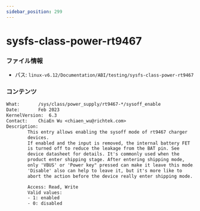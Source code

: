 ```yaml
---
sidebar_position: 299
---
```

# sysfs-class-power-rt9467

### ファイル情報

- パス: `linux-v6.12/Documentation/ABI/testing/sysfs-class-power-rt9467`

### コンテンツ

```txt
What:		/sys/class/power_supply/rt9467-*/sysoff_enable
Date:		Feb 2023
KernelVersion:	6.3
Contact:	ChiaEn Wu <chiaen_wu@richtek.com>
Description:
		This entry allows enabling the sysoff mode of rt9467 charger
		devices.
		If enabled and the input is removed, the internal battery FET
		is turned off to reduce the leakage from the BAT pin. See
		device datasheet for details. It's commonly used when the
		product enter shipping stage. After entering shipping mode,
		only 'VBUS' or 'Power key" pressed can make it leave this mode.
		'Disable' also can help to leave it, but it's more like to
		abort the action before the device really enter shipping mode.

		Access: Read, Write
		Valid values:
		- 1: enabled
		- 0: disabled

```
